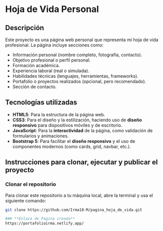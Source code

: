# Hoja de Vida Personal

## Descripción

Este proyecto es una página web personal que representa mi hoja de vida profesional. La página incluye secciones como:

- Información personal (nombre completo, fotografía, contacto).
- Objetivo profesional o perfil personal.
- Formación académica.
- Experiencia laboral (real o simulada).
- Habilidades técnicas (lenguajes, herramientas, frameworks).
- Portafolio o proyectos realizados (opcional, pero recomendado).
- Sección de contacto.

## Tecnologías utilizadas

- **HTML5**: Para la estructura de la página web.
- **CSS3**: Para el diseño y la estilización, haciendo uso de **diseño responsivo** para dispositivos móviles y de escritorio.
- **JavaScript**: Para la **interactividad** de la página, como validación de formularios y animaciones.
- **Bootstrap 5**: Para facilitar el **diseño responsivo** y el uso de componentes modernos (como cards, grid, navbar, etc.).

## Instrucciones para clonar, ejecutar y publicar el proyecto

### Clonar el repositorio

Para clonar este repositorio a tu máquina local, abre la terminal y usa el siguiente comando:

```bash
git clone https://github.com/Irma18-M/pagina_hoja_de_vida.git

### **Enlace de Pagina creada**
https://portafolioirma.netlify.app/ 
